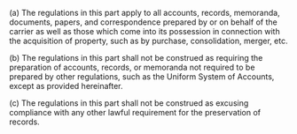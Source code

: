 (a) The regulations in this part apply to all accounts, records, memoranda, documents, papers, and correspondence prepared by or on behalf of the carrier as well as those which come into its possession in connection with the acquisition of property, such as by purchase, consolidation, merger, etc.

(b) The regulations in this part shall not be construed as requiring the preparation of accounts, records, or memoranda not required to be prepared by other regulations, such as the Uniform System of Accounts, except as provided hereinafter.

(c) The regulations in this part shall not be construed as excusing compliance with any other lawful requirement for the preservation of records.

